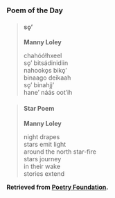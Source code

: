 ### Poem of the Day

> #### sǫ’
> **Manny Loley**
> 
> chahóółhxeel  
> sǫ’ bitsádinidiin  
> nahookǫs bikǫ’  
> binaago deikaah  
> sǫ’ binahjį’  
> hane’ náás oot’ih

> #### Star Poem
> **Manny Loley**
> 
> night drapes  
> stars emit light  
> around the north star-fire  
> stars journey  
> in their wake  
> stories extend

**Retrieved from [Poetry Foundation](https://www.poetryfoundation.org/poetrymagazine/poems/1651167/star-poem).**